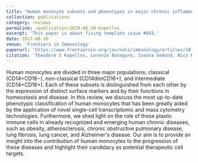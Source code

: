 ```yaml
---
title: "Human monocyte subsets and phenotypes in major chronic inflammatory diseases"
collection: publications
category: reviews
permalink: /publication/2019-08-30-Kapellos
excerpt: 'This paper is about fixing template issue #693.'
date: 2017-08-30
venue: 'Frontiers in Immunology'
paperurl: 'https://www.frontiersin.org/journals/immunology/articles/10.3389/fimmu.2019.02035/full'
citation: 'Theodore S Kapellos, Lorenzo Bonaguro, Ioanna Gemünd, Nico Reusch, Adem Saglam, Emily R Hinkley, Joachim L Schultze. (2019). &quot;Human monocyte subsets and phenotypes in major chronic inflammatory diseases&quot; <i>Frontiers in Immunology</i>. 10.'
---
```


Human monocytes are divided in three major populations; classical (CD14+CD16−), non-classical (CD14dimCD16+), and intermediate (CD14+CD16+). Each of these subsets is distinguished from each other by the expression of distinct surface markers and by their functions in homeostasis and disease. In this review, we discuss the most up-to-date phenotypic classification of human monocytes that has been greatly aided by the application of novel single-cell transcriptomic and mass cytometry technologies. Furthermore, we shed light on the role of these plastic immune cells in already recognized and emerging human chronic diseases, such as obesity, atherosclerosis, chronic obstructive pulmonary disease, lung fibrosis, lung cancer, and Alzheimer's disease. Our aim is to provide an insight into the contribution of human monocytes to the progression of these diseases and highlight their candidacy as potential therapeutic cell targets.